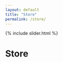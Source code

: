 ```yaml
---
layout: default
title: "Store"
permalink: /store/
---
```

{% include slider.html %}

<h1 class="title-page">Store</h1>